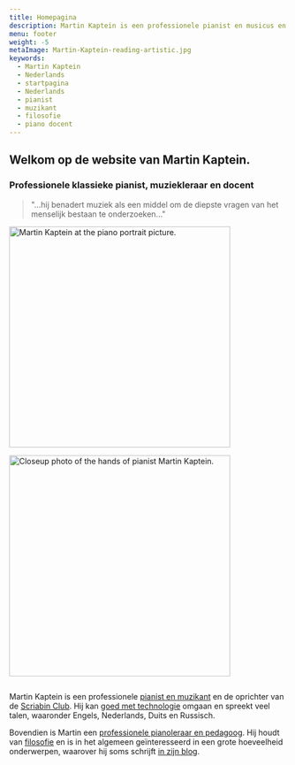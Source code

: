 ```yaml
---
title: Homepagina
description: Martin Kaptein is een professionele pianist en musicus en de oprichter van de Scriabin Club. Martin is een professionele pianoleraar en onderwijzer. Martin spreekt veel talen en heeft veel ervaring op het gebied van informatica.
menu: footer
weight: -5
metaImage: Martin-Kaptein-reading-artistic.jpg
keywords:
  - Martin Kaptein
  - Nederlands
  - startpagina
  - Nederlands
  - pianist
  - muzikant
  - filosofie
  - piano docent
---
```


## Welkom op de website van Martin Kaptein.

### Professionele klassieke pianist, muziekleraar en docent

> "...hij benadert muziek als een middel om de diepste vragen van het menselijk bestaan te onderzoeken..."

<img style="display:inline-block; margin-right: 1em; margin-bottom: 1em;" alt="Martin Kaptein at the piano portrait picture." src="/images/Martin-Kaptein-at-piano-sq.jpg" width="400" height="400"/>
<img style="display:inline-block; margin-bottom: 1em;" alt="Closeup photo of the hands of pianist Martin Kaptein." src="/images/hands-pianist-closeup-sq-co.jpg" width="400" height="400" />

Martin Kaptein is een professionele [pianist en muzikant](/nl/piano/) en de oprichter van de [Scriabin Club](/nl/club/).
Hij kan [goed met technologie](/nl/tech/) omgaan en spreekt veel talen, waaronder Engels, Nederlands, Duits en Russisch.

Bovendien is Martin een [professionele pianoleraar en pedagoog](/nl/lessons/).
Hij houdt van [filosofie](/books/) en is in het algemeen geïnteresseerd in een grote hoeveelheid onderwerpen, waarover hij soms schrijft [in zijn blog](/blog/).

